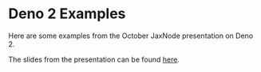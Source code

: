 # Deno 2 Examples

Here are some examples from the October JaxNode presentation on Deno 2.

The slides from the presentation can be found [here](./Deno2.pdf).